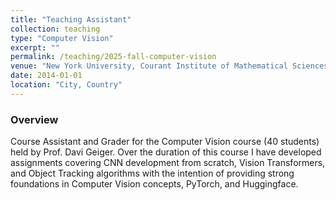 ```yaml
---
title: "Teaching Assistant"
collection: teaching
type: "Computer Vision"
excerpt: ""
permalink: /teaching/2025-fall-computer-vision
venue: "New York University, Courant Institute of Mathematical Sciences"
date: 2014-01-01
location: "City, Country"
---
```




### Overview
Course Assistant and Grader for the Computer Vision course (40 students) held by Prof. Davi Geiger. Over the duration of this course I have developed assignments covering CNN development from scratch, Vision Transformers, and Object Tracking algorithms with the intention of providing strong foundations in Computer Vision concepts, PyTorch, and Huggingface.
